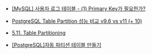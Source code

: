- [[MySQL] 사용자 로그 테이블 - (1) Primary Key가 필요한가?](https://purumae.tistory.com/209)

- [PostgreSQL Table Partition 성능 비교 v9.6 vs v11 (+ 10)](https://browndwarf.tistory.com/36)
- [5.11. Table Partitioning](https://www.postgresql.org/docs/current/ddl-partitioning.html)
- [[PostgreSQL]자동 파티션 테이블 만들기](https://m.blog.naver.com/PostView.nhn?blogId=geartec82&logNo=221128477444&proxyReferer=https:%2F%2Fwww.google.com%2F)